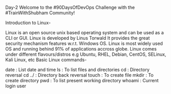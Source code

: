 Day-2
Welcome to the #90DaysOfDevOps Challenge with the #TrainWithShubham Community!

Introduction to Linux-

Linux is an open source unix based operating system and can be used as a CLI or GUI.
Linux is developed by Linus Torwald It provides the great security mechanism features w.r.t. Windows OS.
Linux is most widely used OS and running behind 91% of applications accross globe.
Linux comes under different flavours/distros e.g Ubuntu, RHEL, Debian, CentOS, SELinux, Kali Linux, etc
Basic Linux commands-

date : List date and time
ls : To list files and directories
cd : Directory reversal
cd ../ : Directory back reversal
touch : To create file
mkdir : To create directory
pwd : To list present working directory
whoami : Current login user
